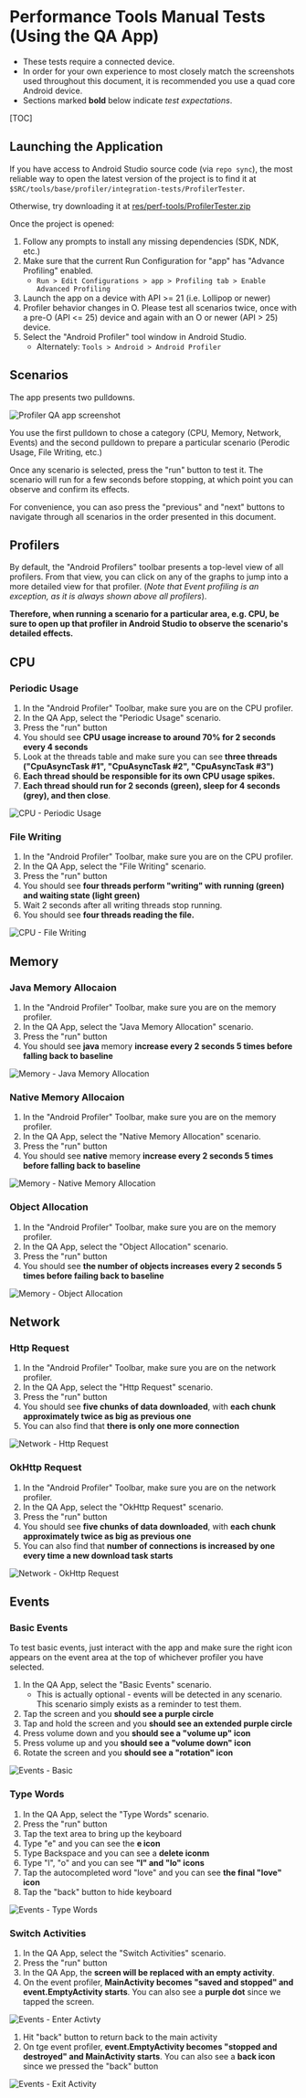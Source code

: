 # Performance Tools Manual Tests (Using the QA App)

* These tests require a connected device.
* In order for your own experience to most closely match the screenshots used
throughout this document, it is recommended you use a quad core Android device.
* Sections marked **bold** below indicate *test expectations*.

[TOC]

## Launching the Application

If you have access to Android Studio source code (via `repo sync`), the most
reliable way to open the latest version of the project is to find it at
`$SRC/tools/base/profiler/integration-tests/ProfilerTester`.

Otherwise, try downloading it at
[res/perf-tools/ProfilerTester.zip](res/perf-tools/ProfilerTester.zip)

Once the project is opened:

1. Follow any prompts to install any missing dependencies (SDK, NDK, etc.)
1. Make sure that the current Run Configuration for "app" has
   "Advance Profiling" enabled.
   * `Run > Edit Configurations > app > Profiling tab > Enable Advanced Profiling`
1. Launch the app on a device with API >= 21 (i.e. Lollipop or newer)
1. Profiler behavior changes in O. Please test all scenarios twice,
   once with a pre-O (API <= 25) device and again with an O or newer (API > 25) device.
1. Select the "Android Profiler" tool window in Android Studio.
   * Alternately: `Tools > Android > Android Profiler`

## Scenarios

The app presents two pulldowns.

![Profiler QA app screenshot][app]

You use the first pulldown to chose a category (CPU, Memory, Network, Events)
and the second pulldown to prepare a particular scenario (Perodic Usage, File
Writing, etc.)

Once any scenario is selected, press the "run" button to test it. The scenario
will run for a few seconds before stopping, at which point you can observe and
confirm its effects.

For convenience, you can aso press the "previous" and "next" buttons to
navigate through all scenarios in the order presented in this document.

## Profilers

By default, the "Android Profilers" toolbar presents a top-level view of all
profilers. From that view, you can click on any of the graphs to jump into a
more detailed view for that profiler. (*Note that Event profiling is an
exception, as it is always shown above all profilers*).

**Therefore, when running a scenario for a particular area, e.g. CPU, be sure
to open up that profiler in Android Studio to observe the scenario's detailed
effects.**

## CPU

### Periodic Usage

1. In the "Android Profiler" Toolbar, make sure you are on the CPU profiler.
1. In the QA App, select the "Periodic Usage" scenario.
1. Press the "run" button
1. You should see **CPU usage increase to around 70% for 2 seconds every 4
   seconds**
1. Look at the threads table and make sure you can see **three threads
   ("CpuAsyncTask #1", "CpuAsyncTask #2", "CpuAsyncTask #3")**
1. **Each thread should be responsible for its own CPU usage spikes.**
5. **Each thread should run for 2 seconds (green), sleep for 4 seconds (grey),
   and then close**.

![CPU - Periodic Usage][cpu1]

### File Writing

1. In the "Android Profiler" Toolbar, make sure you are on the CPU profiler.
1. In the QA App, select the "File Writing" scenario.
1. Press the "run" button
1. You should see **four threads perform "writing" with running (green) and
   waiting state (light green)**
1. Wait 2 seconds after all writing threads stop running.
1. You should see **four threads reading the file.**

![CPU - File Writing][cpu2]

## Memory

### Java Memory Allocaion

1. In the "Android Profiler" Toolbar, make sure you are on the memory profiler.
1. In the QA App, select the "Java Memory Allocation" scenario.
1. Press the "run" button
1. You should see **java** memory **increase every 2 seconds 5 times before
   falling back to baseline**

![Memory - Java Memory Allocation][memory1]
### Native Memory Allocaion

1. In the "Android Profiler" Toolbar, make sure you are on the memory profiler.
1. In the QA App, select the "Native Memory Allocation" scenario.
1. Press the "run" button
1. You should see **native** memory **increase every 2 seconds 5 times before
   falling back to baseline**

![Memory - Native Memory Allocation][memory2]

### Object Allocation

1. In the "Android Profiler" Toolbar, make sure you are on the memory profiler.
1. In the QA App, select the "Object Allocation" scenario.
1. Press the "run" button
1. You should see **the number of objects increases every 2 seconds 5 times
   before failing back to baseline**

![Memory - Object Allocation][memory3]

## Network

### Http Request

1. In the "Android Profiler" Toolbar, make sure you are on the network profiler.
1. In the QA App, select the "Http Request" scenario.
1. Press the "run" button
1. You should see **five chunks of data downloaded**, with **each chunk
   approximately twice as big as previous one**
1. You can also find that **there is only one more connection**

![Network - Http Request][network1]

### OkHttp Request

1. In the "Android Profiler" Toolbar, make sure you are on the network profiler.
1. In the QA App, select the "OkHttp Request" scenario.
1. Press the "run" button
1. You should see **five chunks of data downloaded**, with **each chunk
   approximately twice as big as previous one**
1. You can also find that **number of connections is increased by one every
   time a new download task starts**

![Network - OkHttp Request][network2]

## Events

### Basic Events

To test basic events, just interact with the app and make sure the right icon appears on the event area at the top
of whichever profiler you have selected.

1. In the QA App, select the "Basic Events" scenario.
   * This is actually optional - events will be detected in any scenario. This
     scenario simply exists as a reminder to test them.
1. Tap the screen and you **should see a purple circle**
1. Tap and hold the screen and you **should see an extended purple circle**
1. Press volume down and you **should see a "volume up" icon**
1. Press volume up and you **should see a "volume down" icon**
1. Rotate the screen and you **should see a "rotation" icon**

![Events - Basic][event]

### Type Words

1. In the QA App, select the "Type Words" scenario.
1. Press the "run" button
1. Tap the text area to bring up the keyboard
1. Type "e" and you can see the **e icon**
1. Type Backspace and you can see a **delete iconm**
1. Type "l", "o" and you can see **"l" and "lo" icons**
1. Tap the autocompleted word "love" and you can see **the final "love" icon**
1. Tap the "back" button to hide keyboard

![Events - Type Words][type]

### Switch Activities

1. In the QA App, select the "Switch Activities" scenario.
1. Press the "run" button
1. In the QA App, the **screen will be replaced with an empty activity**.
1. On the event profiler, **MainActivity becomes "saved and stopped" and
   event.EmptyActivity starts**. You can also see a **purple dot** since we
   tapped the screen.

![Events - Enter Activty][event1]

1. Hit "back" button to return back to the main activity
1. On tge event profiler, **event.EmptyActivity becomes "stopped and destroyed"
   and MainActivity starts**. You can also see a **back icon** since we pressed
   the "back" button

![Events - Exit Activity][event2]

[toolbar]: res/perf-tools/toolbar.png
[app]: res/perf-tools/app.png
[cpu1]: res/perf-tools/cpu1.png
[cpu2]: res/perf-tools/cpu2.png
[memory1]: res/perf-tools/memory1.png
[memory2]: res/perf-tools/memory2.png
[memory3]: res/perf-tools/memory3.png
[network1]: res/perf-tools/network1.png
[network2]: res/perf-tools/network2.png
[event]: res/perf-tools/event.png
[event1]: res/perf-tools/event1.png
[type]: res/perf-tools/type.png
[event2]: res/perf-tools/event2.png